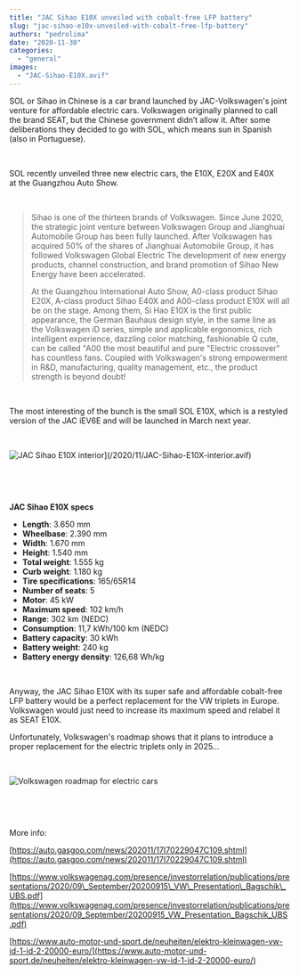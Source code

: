 ```yaml
---
title: "JAC Sihao E10X unveiled with cobalt-free LFP battery"
slug: "jac-sihao-e10x-unveiled-with-cobalt-free-lfp-battery"
authors: "pedrolima"
date: "2020-11-30"
categories: 
  - "general"
images: 
  - "JAC-Sihao-E10X.avif"
---
```


SOL or Sihao in Chinese is a car brand launched by JAC-Volkswagen's joint venture for affordable electric cars. Volkswagen originally planned to call the brand SEAT, but the Chinese government didn’t allow it. After some deliberations they decided to go with SOL, which means sun in Spanish (also in Portuguese).

 

SOL recently unveiled three new electric cars, the E10X, E20X and E40X at the Guangzhou Auto Show.

 

> Sihao is one of the thirteen brands of Volkswagen. Since June 2020, the strategic joint venture between Volkswagen Group and Jianghuai Automobile Group has been fully launched. After Volkswagen has acquired 50% of the shares of Jianghuai Automobile Group, it has followed Volkswagen Global Electric The development of new energy products, channel construction, and brand promotion of Sihao New Energy have been accelerated.
> 
> At the Guangzhou International Auto Show, A0-class product Sihao E20X, A-class product Sihao E40X and A00-class product E10X will all be on the stage. Among them, Si Hao E10X is the first public appearance, the German Bauhaus design style, in the same line as the Volkswagen iD series, simple and applicable ergonomics, rich intelligent experience, dazzling color matching, fashionable Q cute, can be called "A00 the most beautiful and pure "Electric crossover" has countless fans. Coupled with Volkswagen's strong empowerment in R&D, manufacturing, quality management, etc., the product strength is beyond doubt!

 

The most interesting of the bunch is the small SOL E10X, which is a restyled version of the JAC iEV6E and will be launched in March next year.

 

![JAC Sihao E10X interior](images/JAC-Sihao-E10X-interior.avif)](/2020/11/JAC-Sihao-E10X-interior.avif)

 

 

**JAC Sihao E10X specs**

- **Length**: 3.650 mm
- **Wheelbase**: 2.390 mm
- **Width**: 1.670 mm
- **Height**: 1.540 mm
- **Total weight**: 1.555 kg
- **Curb weight**: 1.180 kg
- **Tire specifications**: 165/65R14
- **Number of seats**: 5
- **Motor**: 45 kW
- **Maximum speed**: 102 km/h
- **Range**: 302 km (NEDC)
- **Consumption**: 11,7 kWh/100 km (NEDC)
- **Battery capacity**: 30 kWh
- **Battery weight**: 240 kg
- **Battery energy density**: 126,68 Wh/kg

 

Anyway, the JAC Sihao E10X with its super safe and affordable cobalt-free LFP battery would be a perfect replacement for the VW triplets in Europe. Volkswagen would just need to increase its maximum speed and relabel it as SEAT E10X.

Unfortunately, Volkswagen's roadmap shows that it plans to introduce a proper replacement for the electric triplets only in 2025...

 

![Volkswagen roadmap for electric cars](images/Volkswagen-roadmap-for-electric-cars.avif)

 

 

More info:

[https://auto.gasgoo.com/news/202011/17I70229047C109.shtml](https://auto.gasgoo.com/news/202011/17I70229047C109.shtml)

[https://www.volkswagenag.com/presence/investorrelation/publications/presentations/2020/09\_September/20200915\_VW\_Presentation\_Bagschik\_UBS.pdf](https://www.volkswagenag.com/presence/investorrelation/publications/presentations/2020/09_September/20200915_VW_Presentation_Bagschik_UBS.pdf)

[https://www.auto-motor-und-sport.de/neuheiten/elektro-kleinwagen-vw-id-1-id-2-20000-euro/](https://www.auto-motor-und-sport.de/neuheiten/elektro-kleinwagen-vw-id-1-id-2-20000-euro/)
